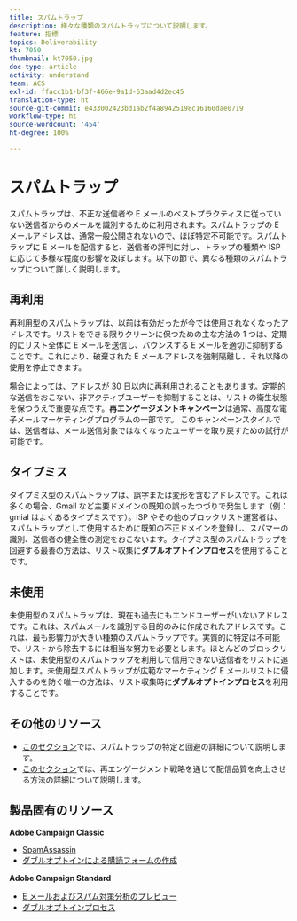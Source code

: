 ```yaml
---
title: スパムトラップ
description: 様々な種類のスパムトラップについて説明します。
feature: 指標
topics: Deliverability
kt: 7050
thumbnail: kt7050.jpg
doc-type: article
activity: understand
team: ACS
exl-id: ffacc1b1-bf3f-466e-9a1d-63aad4d2ec45
translation-type: ht
source-git-commit: e433002423bd1ab2f4a89425198c16160dae0719
workflow-type: ht
source-wordcount: '454'
ht-degree: 100%

---
```


# スパムトラップ

スパムトラップは、不正な送信者や E メールのベストプラクティスに従っていない送信者からのメールを識別するために利用されます。スパムトラップの E メールアドレスは、通常一般公開されないので、ほぼ特定不可能です。スパムトラップに E メールを配信すると、送信者の評判に対し、トラップの種類や ISP に応じて多様な程度の影響を及ぼします。以下の節で、異なる種類のスパムトラップについて詳しく説明します。

## 再利用

再利用型のスパムトラップは、以前は有効だったが今では使用されなくなったアドレスです。リストをできる限りクリーンに保つための主な方法の 1 つは、定期的にリスト全体に E メールを送信し、バウンスする E メールを適切に抑制することです。これにより、破棄された E メールアドレスを強制隔離し、それ以降の使用を停止できます。

場合によっては、アドレスが 30 日以内に再利用されることもあります。定期的な送信をおこない、非アクティブユーザーを抑制することは、リストの衛生状態を保つうえで重要な点です。**再エンゲージメントキャンペーン**&#x200B;は通常、高度な電子メールマーケティングプログラムの一部です。 このキャンペーンスタイルでは、送信者は、メール送信対象ではなくなったユーザーを取り戻すための試行が可能です。

## タイプミス

タイプミス型のスパムトラップは、誤字または変形を含むアドレスです。これは多くの場合、Gmail など主要ドメインの既知の誤ったつづりで発生します（例：gmial はよくあるタイプミスです）。ISP やその他のブロックリスト運営者は、スパムトラップとして使用するために既知の不正ドメインを登録し、スパマーの識別、送信者の健全性の測定をおこないます。タイプミス型のスパムトラップを回避する最善の方法は、リスト収集に&#x200B;**ダブルオプトインプロセス**&#x200B;を使用することです。

## 未使用

未使用型のスパムトラップは、現在も過去にもエンドユーザーがいないアドレスです。これは、スパムメールを識別する目的のみに作成されたアドレスです。これは、最も影響力が大きい種類のスパムトラップです。実質的に特定は不可能で、リストから除去するには相当な努力を必要とします。ほとんどのブロックリストは、未使用型のスパムトラップを利用して信用できない送信者をリストに追加します。未使用型スパムトラップが広範なマーケティング E メールリストに侵入するのを防ぐ唯一の方法は、リスト収集時に&#x200B;**ダブルオプトインプロセス**&#x200B;を利用することです。

## その他のリソース

* [このセクション](/help/additional-resources/all-about-spam-traps.md)では、スパムトラップの特定と回避の詳細について説明します。
* [このセクション](/help/additional-resources/re-engagement.md)では、再エンゲージメント戦略を通じて配信品質を向上させる方法の詳細について説明します。

## 製品固有のリソース

**Adobe Campaign Classic**

* [SpamAssassin](https://experienceleague.adobe.com/docs/campaign-classic/using/sending-messages/deliverability-management/spamassassin.html?lang=ja#using-spamassassin)
* [ダブルオプトインによる購読フォームの作成](https://experienceleague.adobe.com/docs/campaign-classic/using/designing-content/web-forms/use-cases--web-forms.html?lang=ja#create-a-subscription--form-with-double-opt-in)

**Adobe Campaign Standard**

* [E メールおよびスパム対策分析のプレビュー](https://experienceleague.adobe.com/docs/campaign-standard-learn/tutorials/designing-content/email-designer/preview-your-email.html?lang=ja#designing-content)
* [ダブルオプトインプロセス](https://experienceleague.adobe.com/docs/campaign-standard/using/communication-channels/landing-pages/setting-up-a-double-opt-in-process.html?lang=ja#communication-channels)
